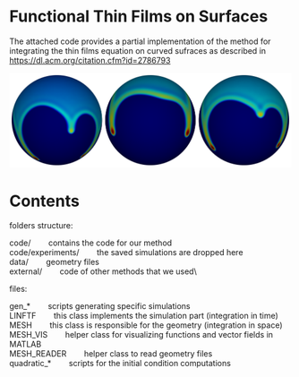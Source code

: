 # Functional Thin Films on Surfaces

The attached code provides a partial implementation of the method for integrating the thin films equation on curved sufraces as described in
https://dl.acm.org/citation.cfm?id=2786793

![Alt text](images/ftf_code_img_hr.png?raw=true "Teaser")

# Contents

folders structure:

code/  &nbsp;&nbsp;&nbsp;&nbsp;&nbsp;&nbsp;               contains the code for our method\
code/experiments/ &nbsp;&nbsp;&nbsp;&nbsp;&nbsp;&nbsp; 		the saved simulations are dropped here\
data/ 					&nbsp;&nbsp;&nbsp;&nbsp;&nbsp;&nbsp;       geometry files\
external/ 			&nbsp;&nbsp;&nbsp;&nbsp;&nbsp;&nbsp; 	    code of other methods that we used\

files:

gen_* 			&nbsp;&nbsp;&nbsp;&nbsp;&nbsp;&nbsp; 		      scripts generating specific simulations\
LINFTF 			&nbsp;&nbsp;&nbsp;&nbsp;&nbsp;&nbsp; 		      this class implements the simulation part (integration in time)\
MESH 				&nbsp;&nbsp;&nbsp;&nbsp;&nbsp;&nbsp; 	        this class is responsible for the geometry (integration in space)\
MESH_VIS 		&nbsp;&nbsp;&nbsp;&nbsp;&nbsp;&nbsp; 		      helper class for visualizing functions and vector fields in MATLAB\
MESH_READER 	&nbsp;&nbsp;&nbsp;&nbsp;&nbsp;&nbsp; 		    helper class to read geometry files\
quadratic_* 		&nbsp;&nbsp;&nbsp;&nbsp;&nbsp;&nbsp; 	    scripts for the initial condition computations
